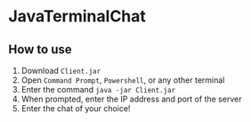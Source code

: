 # JavaTerminalChat
## How to use
1. Download `Client.jar`
2. Open `Command Prompt`, `Powershell`, or any other terminal
3. Enter the command `java -jar Client.jar`
4. When prompted, enter the IP address and port of the server
5. Enter the chat of your choice!
